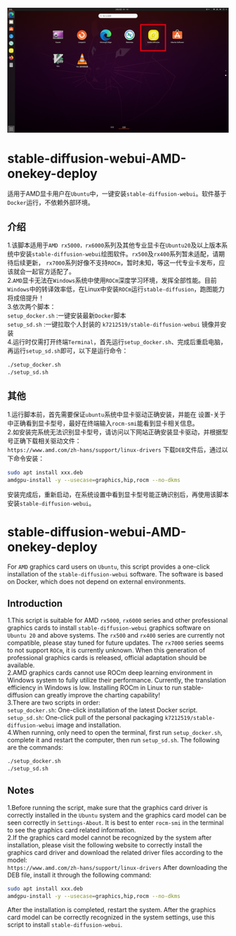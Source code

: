 ![image](https://github.com/k7212519/stable-diffusion-webui-AMD-onekey-deploy/blob/main/screenshot/screenshot2.png)  

# stable-diffusion-webui-AMD-onekey-deploy
适用于AMD显卡用户在`Ubuntu`中，一键安装`stable-diffusion-webui`。软件基于`Docker`运行，不依赖外部环境。  

## 介绍
1.该脚本适用于`AMD rx5000，rx6000`系列及其他专业显卡在`Ubuntu20`及以上版本系统中安装`stable-diffusion-webui`绘图软件。`rx500`及`rx400`系列暂未适配，请期待后续更新， `rx7000`系列好像不支持`ROCm`，暂时未知，等这一代专业卡发布，应该就会一起官方适配了。  
2.`AMD`显卡无法在`Windows`系统中使用`ROCm`深度学习环境，发挥全部性能。目前`Windows`中的转译效率低，在Linux中安装`ROCm`运行`stable-diffusion`，跑图能力将成倍提升！  
3.依次两个脚本：  
  `setup_docker.sh` :一键安装最新`Docker`脚本  
  `setup_sd.sh` :一键拉取个人封装的 `k7212519/stable-diffusion-webui` 镜像并安装  
4.运行时仅需打开终端`Terminal`，首先运行`setup_docker.sh`、完成后重启电脑，再运行`setup_sd.sh`即可，以下是运行命令：  
``` bash
./setup_docker.sh
./setup_sd.sh  
```
  
## 其他
1.运行脚本前，首先需要保证`ubuntu`系统中显卡驱动正确安装，并能在 设置-关于 中正确看到显卡型号，最好在终端输入`rocm-smi`能看到显卡相关信息。  
2.如安装完系统无法识别显卡型号，请访问以下网站正确安装显卡驱动，并根据型号正确下载相关驱动文件：  
`https://www.amd.com/zh-hans/support/linux-drivers`
下载`DEB`文件后，通过以下命令安装：  
``` bash
sudo apt install xxx.deb
amdgpu-install -y --usecase=graphics,hip,rocm --no-dkms
```
安装完成后，重新启动，在系统设置中看到显卡型号能正确识别后，再使用该脚本安装`stable-diffusion-webui`。  

# stable-diffusion-webui-AMD-onekey-deploy
For `AMD` graphics card users on `Ubuntu`, this script provides a one-click installation of the `stable-diffusion-webui` software. The software is based on Docker, which does not depend on external environments.
  
  
  
## Introduction
1.This script is suitable for AMD `rx5000`, `rx6000` series and other professional graphics cards to install `stable-diffusion-webui` graphics software on `Ubuntu 20` and above systems. The `rx500` and `rx400` series are currently not compatible, please stay tuned for future updates. The `rx7000` series seems to not support `ROCm`, it is currently unknown. When this generation of professional graphics cards is released, official adaptation should be available.  
2.AMD graphics cards cannot use ROCm deep learning environment in Windows system to fully utilize their performance. Currently, the translation efficiency in Windows is low. Installing ROCm in Linux to run stable-diffusion can greatly improve the charting capability!  
3.There are two scripts in order:  
`setup_docker.sh`: One-click installation of the latest Docker script.
`setup_sd.sh`: One-click pull of the personal packaging `k7212519/stable-diffusion-webui` image and installation.  
4.When running, only need to open the terminal, first run `setup_docker.sh`, complete it and restart the computer, then run `setup_sd.sh`. The following are the commands:
``` bash
./setup_docker.sh
./setup_sd.sh  
```
  
## Notes
1.Before running the script, make sure that the graphics card driver is correctly installed in the `Ubuntu` system and the graphics card model can be seen correctly in `Settings-About`. It is best to enter `rocm-smi` in the terminal to see the graphics card related information.   
2.If the graphics card model cannot be recognized by the system after installation, please visit the following website to correctly install the graphics card driver and download the related driver files according to the model:  
`https://www.amd.com/zh-hans/support/linux-drivers`
After downloading the DEB file, install it through the following command:  
``` bash
sudo apt install xxx.deb
amdgpu-install -y --usecase=graphics,hip,rocm --no-dkms
```
After the installation is completed, restart the system. After the graphics card model can be correctly recognized in the system settings, use this script to install `stable-diffusion-webui`.
